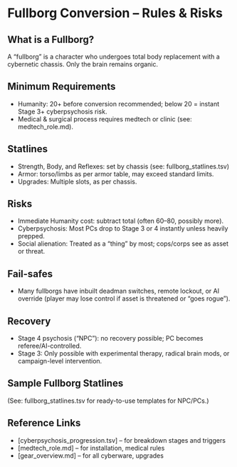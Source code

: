 # Fullborg Conversion – Rules & Risks

## What is a Fullborg?
A “fullborg” is a character who undergoes total body replacement with a cybernetic chassis. Only the brain remains organic.

## Minimum Requirements
- Humanity: 20+ before conversion recommended; below 20 = instant Stage 3+ cyberpsychosis risk.
- Medical & surgical process requires medtech or clinic (see: medtech_role.md).

## Statlines
- Strength, Body, and Reflexes: set by chassis (see: fullborg_statlines.tsv)
- Armor: torso/limbs as per armor table, may exceed standard limits.
- Upgrades: Multiple slots, as per chassis.

## Risks
- Immediate Humanity cost: subtract total (often 60–80, possibly more).
- Cyberpsychosis: Most PCs drop to Stage 3 or 4 instantly unless heavily prepped.
- Social alienation: Treated as a “thing” by most; cops/corps see as asset or threat.

## Fail-safes
- Many fullborgs have inbuilt deadman switches, remote lockout, or AI override (player may lose control if asset is threatened or “goes rogue”).

## Recovery
- Stage 4 psychosis (“NPC”): no recovery possible; PC becomes referee/AI-controlled.
- Stage 3: Only possible with experimental therapy, radical brain mods, or campaign-level intervention.

## Sample Fullborg Statlines
(See: fullborg_statlines.tsv for ready-to-use templates for NPC/PCs.)

## Reference Links
- [cyberpsychosis_progression.tsv] – for breakdown stages and triggers
- [medtech_role.md] – for installation, medical rules
- [gear_overview.md] – for all cyberware, upgrades